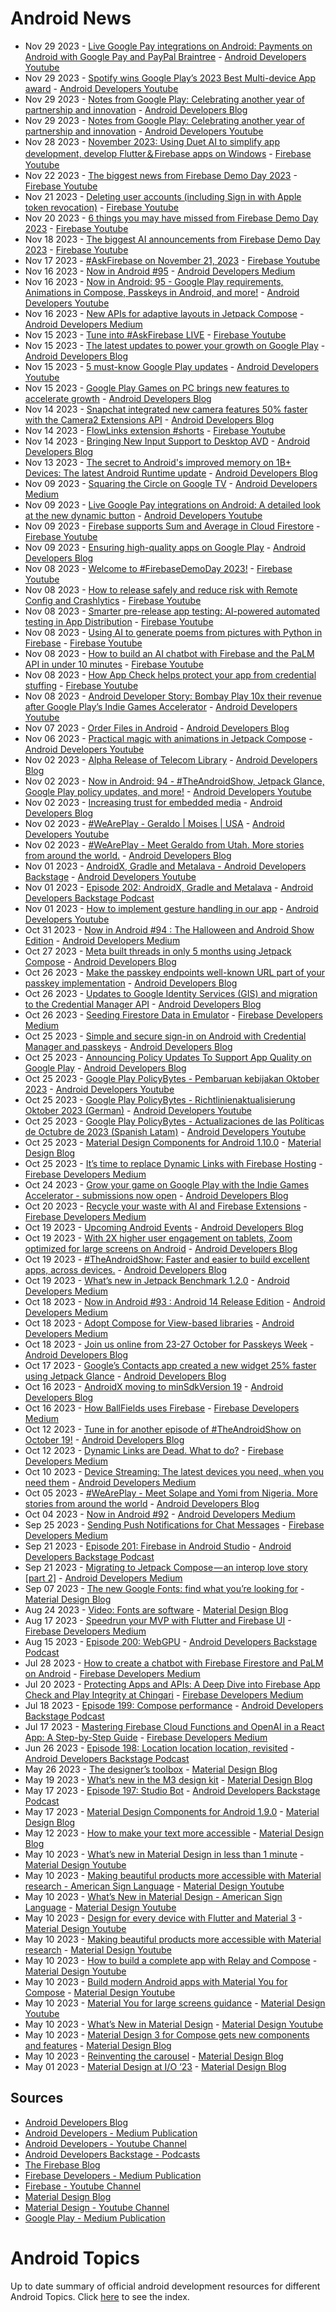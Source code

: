 # Android News

<!-- NEWS:START -->
- Nov 29 2023 - [Live Google Pay integrations on Android: Payments on Android with Google Pay and PayPal Braintree](https://www.youtube.com/watch?v=bcc8aqxF8Ig) - [Android Developers Youtube](https://www.youtube.com/c/AndroidDevelopers)
- Nov 29 2023 - [Spotify wins Google Play’s 2023 Best Multi-device App award](https://www.youtube.com/watch?v=tOthjJ32r7E) - [Android Developers Youtube](https://www.youtube.com/c/AndroidDevelopers)
- Nov 29 2023 - [Notes from Google Play: Celebrating another year of partnership and innovation](http://android-developers.googleblog.com/2023/11/notes-from-google-play-celebrating-another-year-of-partnership-and-innovation.html) - [Android Developers Blog](https://android-developers.googleblog.com/)
- Nov 29 2023 - [Notes from Google Play: Celebrating another year of partnership and innovation](https://www.youtube.com/watch?v=4Ora7QcCph0) - [Android Developers Youtube](https://www.youtube.com/c/AndroidDevelopers)
- Nov 28 2023 - [November 2023: Using Duet AI to simplify app development, develop Flutter＆Firebase apps on Windows](https://www.youtube.com/watch?v=gpCnDkCkZj0) - [Firebase Youtube](https://www.youtube.com/user/Firebase)
- Nov 22 2023 - [The biggest news from Firebase Demo Day 2023](https://www.youtube.com/watch?v=zFHp6uj3aJ0) - [Firebase Youtube](https://www.youtube.com/user/Firebase)
- Nov 21 2023 - [Deleting user accounts (including Sign in with Apple token revocation)](https://www.youtube.com/watch?v=U1PIrZBgv0U) - [Firebase Youtube](https://www.youtube.com/user/Firebase)
- Nov 20 2023 - [6 things you may have missed from Firebase Demo Day 2023](https://www.youtube.com/watch?v=V2h9ypRv_lU) - [Firebase Youtube](https://www.youtube.com/user/Firebase)
- Nov 18 2023 - [The biggest AI announcements from Firebase Demo Day 2023](https://www.youtube.com/watch?v=v_F4iepjTAA) - [Firebase Youtube](https://www.youtube.com/user/Firebase)
- Nov 17 2023 - [#AskFirebase on November 21, 2023](https://www.youtube.com/watch?v=n6-eep3Q_SA) - [Firebase Youtube](https://www.youtube.com/user/Firebase)
- Nov 16 2023 - [Now in Android #95](https://medium.com/androiddevelopers/now-in-android-95-18456a4ada03?source=rss----95b274b437c2---4) - [Android Developers Medium](https://medium.com/androiddevelopers)
- Nov 16 2023 - [Now in Android: 95 - Google Play requirements, Animations in Compose, Passkeys in Android, and more!](https://www.youtube.com/watch?v=QqSOAfNSt10) - [Android Developers Youtube](https://www.youtube.com/c/AndroidDevelopers)
- Nov 16 2023 - [New APIs for adaptive layouts in Jetpack Compose](https://medium.com/androiddevelopers/new-apis-for-adaptive-layouts-in-jetpack-compose-f27cace48bcd?source=rss----95b274b437c2---4) - [Android Developers Medium](https://medium.com/androiddevelopers)
- Nov 15 2023 - [Tune into #AskFirebase LIVE](https://www.youtube.com/watch?v=Mz38KBbveK8) - [Firebase Youtube](https://www.youtube.com/user/Firebase)
- Nov 15 2023 - [The latest updates to power your growth on Google Play](http://android-developers.googleblog.com/2023/11/power-your-growth-on-google-play.html) - [Android Developers Blog](https://android-developers.googleblog.com/)
- Nov 15 2023 - [5 must-know Google Play updates](https://www.youtube.com/watch?v=rIFShToilkQ) - [Android Developers Youtube](https://www.youtube.com/c/AndroidDevelopers)
- Nov 15 2023 - [Google Play Games on PC brings new features to accelerate growth](http://android-developers.googleblog.com/2023/11/google-play-games-on-pc-brings-new-features-accelerate-growth.html) - [Android Developers Blog](https://android-developers.googleblog.com/)
- Nov 14 2023 - [Snapchat integrated new camera features 50% faster with the Camera2 Extensions API](http://android-developers.googleblog.com/2023/11/snapchat-integrated-new-camera-features-faster-with-camera2-extensions-api.html) - [Android Developers Blog](https://android-developers.googleblog.com/)
- Nov 14 2023 - [FlowLinks extension #shorts](https://www.youtube.com/watch?v=NisWEs5UFIc) - [Firebase Youtube](https://www.youtube.com/user/Firebase)
- Nov 14 2023 - [Bringing New Input Support to Desktop AVD](http://android-developers.googleblog.com/2023/11/bringing-new-input-support-to-desktop-avd.html) - [Android Developers Blog](https://android-developers.googleblog.com/)
- Nov 13 2023 - [The secret to Android's improved memory on 1B+ Devices: The latest Android Runtime update](http://android-developers.googleblog.com/2023/11/the-secret-to-androids-improved-memory-latest-android-runtime-update.html) - [Android Developers Blog](https://android-developers.googleblog.com/)
- Nov 09 2023 - [Squaring the Circle on Google TV](https://medium.com/androiddevelopers/squaring-the-circle-on-google-tv-e1ee37fe247e?source=rss----95b274b437c2---4) - [Android Developers Medium](https://medium.com/androiddevelopers)
- Nov 09 2023 - [Live Google Pay integrations on Android: A detailed look at the new dynamic button](https://www.youtube.com/watch?v=ekDlFqR84WQ) - [Android Developers Youtube](https://www.youtube.com/c/AndroidDevelopers)
- Nov 09 2023 - [Firebase supports Sum and Average in Cloud Firestore](https://www.youtube.com/watch?v=91LWShFZn40) - [Firebase Youtube](https://www.youtube.com/user/Firebase)
- Nov 09 2023 - [Ensuring high-quality apps on Google Play](http://android-developers.googleblog.com/2023/11/ensuring-high-quality-apps-on-google-play.html) - [Android Developers Blog](https://android-developers.googleblog.com/)
- Nov 08 2023 - [Welcome to #FirebaseDemoDay 2023!](https://www.youtube.com/watch?v=JIGwupAyhSA) - [Firebase Youtube](https://www.youtube.com/user/Firebase)
- Nov 08 2023 - [How to release safely and reduce risk with Remote Config and Crashlytics](https://www.youtube.com/watch?v=qkbKJyfORHw) - [Firebase Youtube](https://www.youtube.com/user/Firebase)
- Nov 08 2023 - [Smarter pre-release app testing: AI-powered automated testing in App Distribution](https://www.youtube.com/watch?v=a-FLP4GFXvQ) - [Firebase Youtube](https://www.youtube.com/user/Firebase)
- Nov 08 2023 - [Using AI to generate poems from pictures with Python in Firebase](https://www.youtube.com/watch?v=mvEHYMsk_AE) - [Firebase Youtube](https://www.youtube.com/user/Firebase)
- Nov 08 2023 - [How to build an AI chatbot with Firebase and the PaLM API in under 10 minutes](https://www.youtube.com/watch?v=_9rCf353j3U) - [Firebase Youtube](https://www.youtube.com/user/Firebase)
- Nov 08 2023 - [How App Check helps protect your app from credential stuffing](https://www.youtube.com/watch?v=89l3DnhqySM) - [Firebase Youtube](https://www.youtube.com/user/Firebase)
- Nov 08 2023 - [Android Developer Story: Bombay Play 10x their revenue after Google Play’s Indie Games Accelerator](https://www.youtube.com/watch?v=onFl_2COT04) - [Android Developers Youtube](https://www.youtube.com/c/AndroidDevelopers)
- Nov 07 2023 - [Order Files in Android](http://android-developers.googleblog.com/2023/11/orderfiles-in-android.html) - [Android Developers Blog](https://android-developers.googleblog.com/)
- Nov 06 2023 - [Practical magic with animations in Jetpack Compose](https://www.youtube.com/watch?v=HNSKJIQtb4c) - [Android Developers Youtube](https://www.youtube.com/c/AndroidDevelopers)
- Nov 02 2023 - [Alpha Release of Telecom Library](http://android-developers.googleblog.com/2023/11/alpha-release-of-telecom-library.html) - [Android Developers Blog](https://android-developers.googleblog.com/)
- Nov 02 2023 - [Now in Android: 94 - #TheAndroidShow, Jetpack Glance, Google Play policy updates, and more!](https://www.youtube.com/watch?v=8rsIxtKiClk) - [Android Developers Youtube](https://www.youtube.com/c/AndroidDevelopers)
- Nov 02 2023 - [Increasing trust for embedded media](http://android-developers.googleblog.com/2023/11/increasing-trust-for-embedded-media.html) - [Android Developers Blog](https://android-developers.googleblog.com/)
- Nov 02 2023 - [#WeArePlay - Geraldo | Moises | USA](https://www.youtube.com/watch?v=ONyj5VkfNws) - [Android Developers Youtube](https://www.youtube.com/c/AndroidDevelopers)
- Nov 02 2023 - [#WeArePlay - Meet Geraldo from Utah. More stories from around the world.](http://android-developers.googleblog.com/2023/11/weareplay-meet-geraldo-from-utah-more.html) - [Android Developers Blog](https://android-developers.googleblog.com/)
- Nov 01 2023 - [AndroidX, Gradle and Metalava - Android Developers Backstage](https://www.youtube.com/watch?v=Lh-6etOdLdI) - [Android Developers Youtube](https://www.youtube.com/c/AndroidDevelopers)
- Nov 01 2023 - [Episode 202: AndroidX, Gradle and Metalava](http://adbackstage.libsyn.com/episode-202-androidx-gradle-and-metalava) - [Android Developers Backstage Podcast](https://adbackstage.libsyn.com/)
- Nov 01 2023 - [How to implement gesture handling in our app](https://www.youtube.com/watch?v=uRsoD91_Xyg) - [Android Developers Youtube](https://www.youtube.com/c/AndroidDevelopers)
- Oct 31 2023 - [Now in Android #94 : The Halloween and Android Show Edition](https://medium.com/androiddevelopers/now-in-android-94-the-halloween-and-android-show-edition-a199674e6daf?source=rss----95b274b437c2---4) - [Android Developers Medium](https://medium.com/androiddevelopers)
- Oct 27 2023 - [Meta built threads in only 5 months using Jetpack Compose](http://android-developers.googleblog.com/2023/10/meta-built-threads-in-only-5-months-using-jetpack-compose.html) - [Android Developers Blog](https://android-developers.googleblog.com/)
- Oct 26 2023 - [Make the passkey endpoints well-known URL part of your passkey implementation](http://android-developers.googleblog.com/2023/10/make-passkey-endpoints-well-known-url-part-of-your-passkey-implementation.html) - [Android Developers Blog](https://android-developers.googleblog.com/)
- Oct 26 2023 - [Updates to Google Identity Services (GIS) and migration to the Credential Manager API](http://android-developers.googleblog.com/2023/10/pdates-to-google-identity-services-gis-credential-manager-api.html) - [Android Developers Blog](https://android-developers.googleblog.com/)
- Oct 26 2023 - [Seeding Firestore Data in Emulator](https://medium.com/firebase-developers/seeding-firestore-data-in-emulator-c8485e797135?source=rss----8e8b7dc6774d---4) - [Firebase Developers Medium](https://medium.com/firebase-developers)
- Oct 25 2023 - [Simple and secure sign-in on Android with Credential Manager and passkeys](http://android-developers.googleblog.com/2023/10/simple-and-secure-sign-in-on-android-with-credential-manager-passkeys.html) - [Android Developers Blog](https://android-developers.googleblog.com/)
- Oct 25 2023 - [Announcing Policy Updates To Support App Quality on Google Play](http://android-developers.googleblog.com/2023/10/announcing-policy-updates-to-support-app-quality-on-google-play.html) - [Android Developers Blog](https://android-developers.googleblog.com/)
- Oct 25 2023 - [Google Play PolicyBytes - Pembaruan kebijakan Oktober 2023](https://www.youtube.com/watch?v=sZEb3Br7sDM) - [Android Developers Youtube](https://www.youtube.com/c/AndroidDevelopers)
- Oct 25 2023 - [Google Play PolicyBytes - Richtlinienaktualisierung Oktober 2023 (German)](https://www.youtube.com/watch?v=H4ZqVnp0kCc) - [Android Developers Youtube](https://www.youtube.com/c/AndroidDevelopers)
- Oct 25 2023 - [Google Play PolicyBytes - Actualizaciones de las Políticas de Octubre de 2023 (Spanish Latam)](https://www.youtube.com/watch?v=0SbPpuHxG6c) - [Android Developers Youtube](https://www.youtube.com/c/AndroidDevelopers)
- Oct 25 2023 - [Material Design Components for Android 1.10.0](https://material.io/blog/android-stable-release-1-10-0) - [Material Design Blog](https://material.io/blog)
- Oct 25 2023 - [It’s time to replace Dynamic Links with Firebase Hosting](https://medium.com/firebase-developers/its-time-to-replace-dynamic-links-with-firebase-hosting-647296b082fe?source=rss----8e8b7dc6774d---4) - [Firebase Developers Medium](https://medium.com/firebase-developers)
- Oct 24 2023 - [Grow your game on Google Play with the Indie Games Accelerator - submissions now open](http://android-developers.googleblog.com/2023/10/grow-your-game-on-google-play-indie-games-accelerator-submissions-now-open.html) - [Android Developers Blog](https://android-developers.googleblog.com/)
- Oct 20 2023 - [Recycle your waste with AI and Firebase Extensions](https://medium.com/firebase-developers/recycle-your-waste-with-ai-and-firebase-extensions-b806e36814c5?source=rss----8e8b7dc6774d---4) - [Firebase Developers Medium](https://medium.com/firebase-developers)
- Oct 19 2023 - [Upcoming Android Events](http://android-developers.googleblog.com/2023/10/events-tas.html) - [Android Developers Blog](https://android-developers.googleblog.com/)
- Oct 19 2023 - [With 2X higher user engagement on tablets, Zoom optimized for large screens on Android](http://android-developers.googleblog.com/2023/10/zoom-optimized-for-large-screens-on-android.html) - [Android Developers Blog](https://android-developers.googleblog.com/)
- Oct 19 2023 - [#TheAndroidShow: Faster and easier to build excellent apps, across devices.](http://android-developers.googleblog.com/2023/10/show-tas23.html) - [Android Developers Blog](https://android-developers.googleblog.com/)
- Oct 19 2023 - [What’s new in Jetpack Benchmark 1.2.0](https://medium.com/androiddevelopers/whats-new-in-jetpack-benchmark-1-2-0-82da5092fc43?source=rss----95b274b437c2---4) - [Android Developers Medium](https://medium.com/androiddevelopers)
- Oct 18 2023 - [Now in Android #93 : Android 14 Release Edition](https://medium.com/androiddevelopers/now-in-android-93-android-14-release-edition-2cb821aebdc9?source=rss----95b274b437c2---4) - [Android Developers Medium](https://medium.com/androiddevelopers)
- Oct 18 2023 - [Adopt Compose for View-based libraries](https://medium.com/androiddevelopers/adopt-compose-for-view-based-libraries-8db5badf1afc?source=rss----95b274b437c2---4) - [Android Developers Medium](https://medium.com/androiddevelopers)
- Oct 18 2023 - [Join us online from 23-27 October for Passkeys Week](http://android-developers.googleblog.com/2023/10/join-us-for-passkeys-week.html) - [Android Developers Blog](https://android-developers.googleblog.com/)
- Oct 17 2023 - [Google’s Contacts app created a new widget 25% faster using Jetpack Glance](http://android-developers.googleblog.com/2023/10/googles-contacts-app-created-new-widget-faster-using-jetpack-glance.html) - [Android Developers Blog](https://android-developers.googleblog.com/)
- Oct 16 2023 - [AndroidX moving to minSdkVersion 19](http://android-developers.googleblog.com/2023/10/androidx-minsdkversion-19.html) - [Android Developers Blog](https://android-developers.googleblog.com/)
- Oct 16 2023 - [How BallFields uses Firebase](https://medium.com/firebase-developers/how-ballfields-uses-firebase-ddd7faa374ad?source=rss----8e8b7dc6774d---4) - [Firebase Developers Medium](https://medium.com/firebase-developers)
- Oct 12 2023 - [Tune in for another episode of #TheAndroidShow on October 19!](http://android-developers.googleblog.com/2023/10/watch-tas23.html) - [Android Developers Blog](https://android-developers.googleblog.com/)
- Oct 12 2023 - [Dynamic Links are Dead. What to do?](https://medium.com/firebase-developers/dynamic-links-are-dead-what-to-do-c73ad0669540?source=rss----8e8b7dc6774d---4) - [Firebase Developers Medium](https://medium.com/firebase-developers)
- Oct 10 2023 - [Device Streaming: The latest devices you need, when you need them](https://medium.com/androiddevelopers/device-streaming-the-latest-devices-you-need-when-you-need-them-4472d28d0c57?source=rss----95b274b437c2---4) - [Android Developers Medium](https://medium.com/androiddevelopers)
- Oct 05 2023 - [#WeArePlay - Meet Solape and Yomi from Nigeria. More stories from around the world](http://android-developers.googleblog.com/2023/10/weareplay-meet-solape-and-yomi-from-nigeria-more-stories-from-around-the-world.html) - [Android Developers Blog](https://android-developers.googleblog.com/)
- Oct 04 2023 - [Now in Android #92](https://medium.com/androiddevelopers/now-in-android-92-51866ffd0bd8?source=rss----95b274b437c2---4) - [Android Developers Medium](https://medium.com/androiddevelopers)
- Sep 25 2023 - [Sending Push Notifications for Chat Messages](https://medium.com/firebase-developers/ios-swift-send-a-push-notification-when-firebase-chat-message-is-sent-2ec0e6e412ac?source=rss----8e8b7dc6774d---4) - [Firebase Developers Medium](https://medium.com/firebase-developers)
- Sep 21 2023 - [Episode 201: Firebase in Android Studio](http://adbackstage.libsyn.com/episode-201-firebase-in-android-studio) - [Android Developers Backstage Podcast](https://adbackstage.libsyn.com/)
- Sep 21 2023 - [Migrating to Jetpack Compose — an interop love story [part 2]](https://medium.com/androiddevelopers/migrating-to-jetpack-compose-an-interop-love-story-part-2-370fdd978c33?source=rss----95b274b437c2---4) - [Android Developers Medium](https://medium.com/androiddevelopers)
- Sep 07 2023 - [The new Google Fonts: find what you’re looking for](https://material.io/blog/2023-google-fonts-redesign) - [Material Design Blog](https://material.io/blog)
- Aug 24 2023 - [Video: Fonts are software](https://material.io/blog/fonts-are-software-video) - [Material Design Blog](https://material.io/blog)
- Aug 17 2023 - [Speedrun your MVP with Flutter and Firebase UI](https://medium.com/firebase-developers/speedrun-your-flutter-mvp-with-firebase-ui-f4927e1ab502?source=rss----8e8b7dc6774d---4) - [Firebase Developers Medium](https://medium.com/firebase-developers)
- Aug 15 2023 - [Episode 200: WebGPU](http://adbackstage.libsyn.com/episode-200-webgpu) - [Android Developers Backstage Podcast](https://adbackstage.libsyn.com/)
- Jul 28 2023 - [How to create a chatbot with Firebase Firestore and PaLM on Android](https://medium.com/firebase-developers/how-to-create-a-chatbot-with-firebase-firestore-and-palm-on-android-e78549814aa?source=rss----8e8b7dc6774d---4) - [Firebase Developers Medium](https://medium.com/firebase-developers)
- Jul 20 2023 - [Protecting Apps and APIs: A Deep Dive into Firebase App Check and Play Integrity at Chingari](https://medium.com/firebase-developers/protecting-apps-and-apis-a-deep-dive-into-firebase-app-check-and-play-integrity-7364f96aa96d?source=rss----8e8b7dc6774d---4) - [Firebase Developers Medium](https://medium.com/firebase-developers)
- Jul 18 2023 - [Episode 199: Compose performance](http://adbackstage.libsyn.com/episode-199-compose-performance) - [Android Developers Backstage Podcast](https://adbackstage.libsyn.com/)
- Jul 17 2023 - [Mastering Firebase Cloud Functions and OpenAI in a React App: A Step-by-Step Guide](https://medium.com/firebase-developers/mastering-firebase-cloud-functions-and-openai-in-a-react-app-a-step-by-step-guide-1dfa58176009?source=rss----8e8b7dc6774d---4) - [Firebase Developers Medium](https://medium.com/firebase-developers)
- Jun 26 2023 - [Episode 198: Location location location, revisited](http://adbackstage.libsyn.com/episode-198-location-location-location-revisited) - [Android Developers Backstage Podcast](https://adbackstage.libsyn.com/)
- May 26 2023 - [The designer’s toolbox](https://material.io/blog/designer-toolbox-figma-android-studio-relay) - [Material Design Blog](https://material.io/blog)
- May 19 2023 - [What’s new in the M3 design kit](https://material.io/blog/whats-new-design-kit) - [Material Design Blog](https://material.io/blog)
- May 17 2023 - [Episode 197: Studio Bot](http://adbackstage.libsyn.com/episode-197-studio-bot) - [Android Developers Backstage Podcast](https://adbackstage.libsyn.com/)
- May 17 2023 - [Material Design Components for Android 1.9.0](https://material.io/blog/android-stable-release-1-9-0) - [Material Design Blog](https://material.io/blog)
- May 12 2023 - [How to make your text more accessible](https://material.io/blog/how-to-make-text-more-accessible) - [Material Design Blog](https://material.io/blog)
- May 10 2023 - [What’s new in Material Design in less than 1 minute](https://www.youtube.com/watch?v=CTR2O3n7x-c) - [Material Design Youtube](https://www.youtube.com/c/MaterialDesign)
- May 10 2023 - [Making beautiful products more accessible with Material research - American Sign Language](https://www.youtube.com/watch?v=vysRyD7_jMk) - [Material Design Youtube](https://www.youtube.com/c/MaterialDesign)
- May 10 2023 - [What’s New in Material Design - American Sign Language](https://www.youtube.com/watch?v=iwJaQCsX63s) - [Material Design Youtube](https://www.youtube.com/c/MaterialDesign)
- May 10 2023 - [Design for every device with Flutter and Material 3](https://www.youtube.com/watch?v=CfOlY36GWYU) - [Material Design Youtube](https://www.youtube.com/c/MaterialDesign)
- May 10 2023 - [Making beautiful products more accessible with Material research](https://www.youtube.com/watch?v=k-nG86tp8oQ) - [Material Design Youtube](https://www.youtube.com/c/MaterialDesign)
- May 10 2023 - [How to build a complete app with Relay and Compose](https://www.youtube.com/watch?v=vBNmeiHlDHE) - [Material Design Youtube](https://www.youtube.com/c/MaterialDesign)
- May 10 2023 - [Build modern Android apps with Material You for Compose](https://www.youtube.com/watch?v=tu0UtDGC31A) - [Material Design Youtube](https://www.youtube.com/c/MaterialDesign)
- May 10 2023 - [Material You for large screens guidance](https://www.youtube.com/watch?v=wP-xAPIyqLY) - [Material Design Youtube](https://www.youtube.com/c/MaterialDesign)
- May 10 2023 - [What’s New in Material Design](https://www.youtube.com/watch?v=vnDhq8W98O4) - [Material Design Youtube](https://www.youtube.com/c/MaterialDesign)
- May 10 2023 - [Material Design 3 for Compose gets new components and features](https://material.io/blog/material-3-compose-1-1) - [Material Design Blog](https://material.io/blog)
- May 10 2023 - [Reinventing the carousel](https://material.io/blog/material-3-carousel-research-design) - [Material Design Blog](https://material.io/blog)
- May 01 2023 - [Material Design at I/O ‘23](https://material.io/blog/material-google-io23) - [Material Design Blog](https://material.io/blog)<!-- NEWS:END -->

## Sources

* [Android Developers Blog](https://android-developers.googleblog.com/)
* [Android Developers - Medium Publication](https://medium.com/androiddevelopers)
* [Android Developers - Youtube Channel](https://www.youtube.com/c/AndroidDevelopers)
* [Android Developers Backstage - Podcasts](https://adbackstage.libsyn.com/)
* [The Firebase Blog](https://firebase.googleblog.com/)
* [Firebase Developers - Medium Publication](https://medium.com/firebase-developers)
* [Firebase - Youtube Channel](https://www.youtube.com/user/Firebase)
* [Material Design Blog](https://material.io/blog)
* [Material Design - Youtube Channel](https://www.youtube.com/c/MaterialDesign)
* [Google Play - Medium Publication](https://medium.com/googleplaydev)

# Android Topics
Up to date summary of official android development resources for different Android Topics. Click [here](https://androidtopicsindex.dipien.com/) to see the index.

